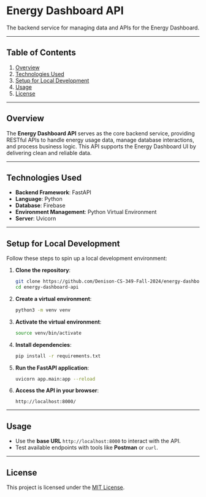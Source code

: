 <!-- # energy-dashboard-api

## Spin up local dev env
1. create .env file and ask Loc/Duc to share the content of this file
2. "python3 -m venv venv" to create virtual env
3. "source venv/bin/activate" to activate virtual env
4. "pip install -r requirements.txt" to install dependencies
5. "uvicorn app.main:app --reload" to run FastAPI app
6. http://localhost:8000 -->

# **Energy Dashboard API**

The backend service for managing data and APIs for the Energy Dashboard.

---

## **Table of Contents**
1. [Overview](#overview)  
2. [Technologies Used](#technologies-used)  
3. [Setup for Local Development](#setup-for-local-development)  
4. [Usage](#usage)  
5. [License](#license)

---

## **Overview**

The **Energy Dashboard API** serves as the core backend service, providing RESTful APIs to handle energy usage data, manage database interactions, and process business logic. This API supports the Energy Dashboard UI by delivering clean and reliable data.

---

## **Technologies Used**
- **Backend Framework**: FastAPI  
- **Language**: Python 
- **Database**: Firebase  
- **Environment Management**: Python Virtual Environment  
- **Server**: Uvicorn  

---

## **Setup for Local Development**

Follow these steps to spin up a local development environment:

1. **Clone the repository**:
    ```bash
    git clone https://github.com/Denison-CS-349-Fall-2024/energy-dashboard-api.git
    cd energy-dashboard-api
    ```

2. **Create a virtual environment**:
    ```bash
    python3 -m venv venv
    ```

3. **Activate the virtual environment**:
    ```bash
    source venv/bin/activate
    ```

4. **Install dependencies**:
    ```bash
    pip install -r requirements.txt
    ```

5. **Run the FastAPI application**:
    ```bash
    uvicorn app.main:app --reload
    ```

6. **Access the API in your browser**:
    ```
    http://localhost:8000/
    ```

---

## **Usage**

- Use the **base URL** `http://localhost:8000` to interact with the API.
- Test available endpoints with tools like **Postman** or `curl`.
 

---

## **License**

This project is licensed under the [MIT License](LICENSE).
